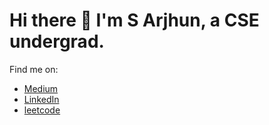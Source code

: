 # Hi there 👋 I'm S Arjhun, a CSE undergrad.

Find me on: 
* [Medium](https://medium.com/@MinatoNamikaze02)
* [LinkedIn](https://www.linkedin.com/in/arjhun-s-ba30b2230/)
* [leetcode](https://leetcode.com/MinatoNamikaze02/)



